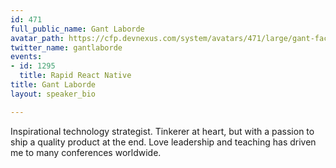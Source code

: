 ```yaml
---
id: 471
full_public_name: Gant Laborde
avatar_path: https://cfp.devnexus.com/system/avatars/471/large/gant-face.jpg?1484858603
twitter_name: gantlaborde
events:
- id: 1295
  title: Rapid React Native
title: Gant Laborde
layout: speaker_bio

---
```

Inspirational technology strategist.  Tinkerer at heart, but with a passion to ship a quality product at the end.  Love leadership and teaching has driven me to many conferences worldwide.
